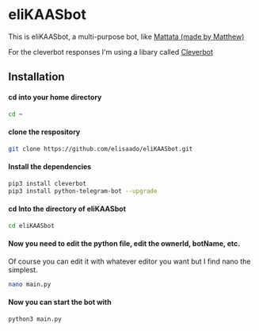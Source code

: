 # eliKAASbot
This is eliKAASbot, a multi-purpose bot, like [Mattata (made by Matthew)](https://github.com/matthewhesketh/mattata)

For the cleverbot responses I'm using a libary called [Cleverbot](https://pypi.python.org/pypi/cleverbot)

## Installation

#### cd into your home directory
``` bash
cd ~
```
#### clone the respository
``` bash
git clone https://github.com/elisaado/eliKAASbot.git
```
#### Install the dependencies
``` bash
pip3 install cleverbot
pip3 install python-telegram-bot --upgrade
```
#### cd Into the directory of eliKAASbot
``` bash
cd eliKAASbot
```
#### Now you need to edit the python file, edit the ownerId, botName, etc. 
Of course you can edit it with whatever editor you want but I find nano the simplest.
``` bash
nano main.py
```
#### Now you can start the bot with
``` bash
python3 main.py
```
